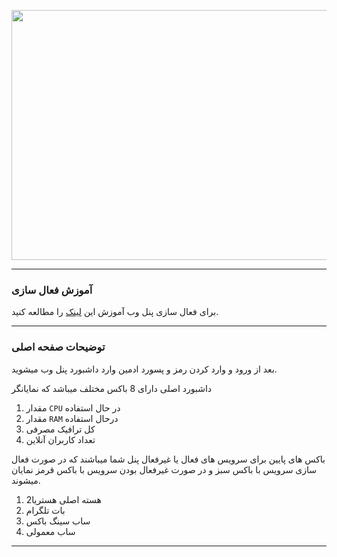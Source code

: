 <p align="center">
 <img src="https://github.com/user-attachments/assets/2a1d46d4-b776-4a5a-bba1-f6f4e047591a" width="700" height="400">
</p>

----

### آموزش فعال سازی

برای فعال سازی پنل وب آموزش این [لینک](https://returnfi.github.io/Blitz-docs/menu/advance-menu/#8-web-panel) را مطالعه کنید.


----

### توضیحات صفحه اصلی

بعد از ورود و وارد کردن رمز و پسورد ادمین وارد داشبورد پنل وب میشوید.

داشبورد اصلی دارای 8 باکس مختلف میباشد که نمایانگر 

1. مقدار `CPU` در حال استفاده
2. مقدار `RAM` درحال استفاده
3. کل ترافیک مصرفی
4. تعداد کاربران آنلاین

باکس های پایین برای سرویس های فعال یا غیرفعال پنل شما میباشند که در صورت فعال سازی سرویس با باکس سبز و در صورت غیرفعال بودن سرویس با باکس قرمز نمایان میشوند.

1. هسته اصلی هستریا2
2. بات تلگرام
3. ساب سینگ باکس
4. ساب معمولی

---
